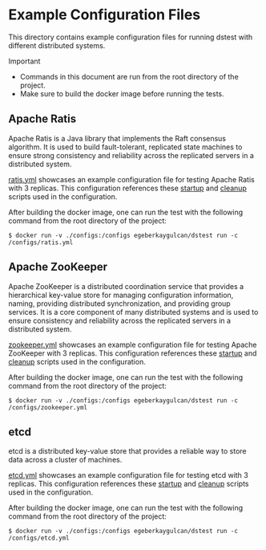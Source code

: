 # Example Configuration Files

This directory contains example configuration files for running dstest with different distributed systems.

> [!IMPORTANT]
> - Commands in this document are run from the root directory of the project.
> - Make sure to build the docker image before running the tests.

## Apache Ratis

Apache Ratis is a Java library that implements the Raft consensus algorithm.
It is used to build fault-tolerant, replicated state machines to ensure strong
consistency and reliability across the replicated servers in a distributed system.

[ratis.yml](ratis.yml) showcases an example configuration file for testing Apache Ratis with 3 replicas.
This configuration references these [startup](../scripts/start-ratis.sh) and [cleanup](../scripts/cleanup-ratis.sh) scripts used in the configuration.

After building the docker image, one can run the test with the following command from the root directory of the project:
```shell
$ docker run -v ./configs:/configs egeberkaygulcan/dstest run -c /configs/ratis.yml
```

## Apache ZooKeeper

Apache ZooKeeper is a distributed coordination service that provides a hierarchical key-value store for managing
configuration information, naming, providing distributed synchronization, and providing group services.
It is a core component of many distributed systems and is used to ensure consistency and reliability across the
replicated servers in a distributed system.

[zookeeper.yml](zookeeper.yml) showcases an example configuration file for testing Apache ZooKeeper with 3 replicas.
This configuration references these [startup](../scripts/start-zookeeper.sh) and [cleanup](../scripts/cleanup-zookeeper.sh) scripts used in the configuration.

After building the docker image, one can run the test with the following command from the root directory of the project:
```shell
$ docker run -v ./configs:/configs egeberkaygulcan/dstest run -c /configs/zookeeper.yml
```

## etcd

etcd is a distributed key-value store that provides a reliable way to store data across a cluster of machines.

[etcd.yml](etcd.yml) showcases an example configuration file for testing etcd with 3 replicas.
This configuration references these [startup](../scripts/start-etcd.sh) and [cleanup](../scripts/cleanup-etcd.sh) scripts used in the configuration.

After building the docker image, one can run the test with the following command from the root directory of the project:
```shell
$ docker run -v ./configs:/configs egeberkaygulcan/dstest run -c /configs/etcd.yml
```
